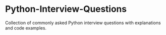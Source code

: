 # Python-Interview-Questions
Collection of commonly asked Python interview questions with explanations and code examples.
